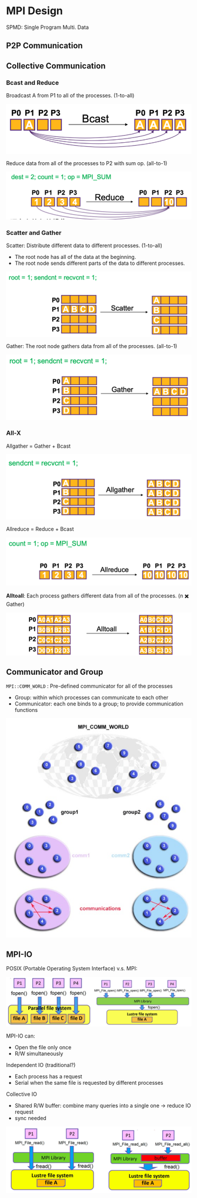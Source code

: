 # MPI Design

SPMD: Single Program Multi. Data



## P2P Communication



## Collective Communication

### Bcast and Reduce

Broadcast A from P1 to all of the processes. (1-to-all)

![Screen Shot 2022-03-09 at 5.22.36 PM](MPI.assets/Screen%20Shot%202022-03-09%20at%205.22.36%20PM.png)

Reduce data from all of the processes to P2 with sum op. (all-to-1)

![Screen Shot 2022-03-09 at 5.32.30 PM](MPI.assets/Screen%20Shot%202022-03-09%20at%205.32.30%20PM.png)

### Scatter and Gather

Scatter: Distribute different data to different processes. (1-to-all)

- The root node has all of the data at the beginning.
- The root node sends different parts of the data to different processes.

![Screen Shot 2022-03-09 at 5.34.51 PM](MPI.assets/Screen%20Shot%202022-03-09%20at%205.34.51%20PM.png)

Gather: The root node gathers data from all of the processes. (all-to-1)

![Screen Shot 2022-03-09 at 5.36.26 PM](MPI.assets/Screen%20Shot%202022-03-09%20at%205.36.26%20PM.png)

### All-X

Allgather = Gather + Bcast

![Screen Shot 2022-03-09 at 5.38.17 PM](MPI.assets/Screen%20Shot%202022-03-09%20at%205.38.17%20PM.png)

Allreduce = Reduce + Bcast

![Screen Shot 2022-03-09 at 5.39.20 PM](MPI.assets/Screen%20Shot%202022-03-09%20at%205.39.20%20PM.png)

**Alltoall**: Each process gathers different data from all of the processes. (n ✖️ Gather)

![Screen Shot 2022-03-09 at 5.41.32 PM](MPI.assets/Screen%20Shot%202022-03-09%20at%205.41.32%20PM.png)

## Communicator and Group

`MPI::COMM_WORLD` : Pre-defined communicator for all of the processes

- Group: within which processes can communicate to each other
- Communicator: each one binds to a group; to provide communication functions

![Screen Shot 2022-03-09 at 5.47.14 PM](MPI.assets/Screen%20Shot%202022-03-09%20at%205.47.14%20PM.png)

## MPI-IO

POSIX (Portable Operating System Interface) v.s. MPI:

![image-20220309180303178](MPI.assets/image-20220309180303178.png)

MPI-IO can:

- Open the file only once
- R/W simultaneously

Independent IO (traditional?)

- Each process has a request
- Serial when the same file is requested by different processes

Collective IO

- Shared R/W buffer: combine many queries into a single one -> reduce IO request
- sync needed

![Screen Shot 2022-03-09 at 5.59.19 PM](MPI.assets/Screen%20Shot%202022-03-09%20at%205.59.19%20PM.png)



